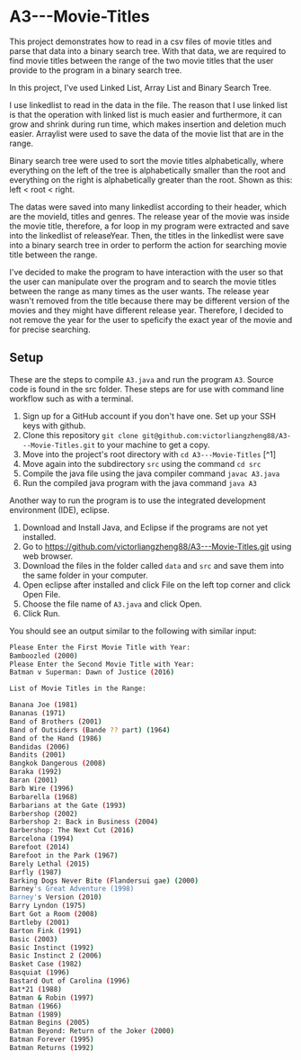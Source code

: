 # A3---Movie-Titles

This project demonstrates how to read in a csv files of movie titles and parse that data into a binary search tree. With that data, we are required to find movie titles between the range of the two movie titles that the user provide to the program in a binary search tree.

In this project, I've used Linked List, Array List and Binary Search Tree.

I use linkedlist to read in the data in the file. The reason that I use linked list is that the operation with linked list is much easier and furthermore, it can grow and shrink during run time, which makes insertion and deletion much easier. Arraylist were used to save the data of the movie list that are in the range.

Binary search tree were used to sort the movie titles alphabetically, where everything on the left of the tree is alphabetically smaller than the root and everything on the right is alphabetically greater than the root. Shown as this: left < root < right.

The datas were saved into many linkedlist according to their header, which are the movieId, titles and genres. The release year of the movie was inside the movie title, therefore, a for loop in my program were extracted and save into the linkedlist of releaseYear. Then, the titles in the linkedlist were save into a binary search tree in order to perform the action for searching movie title between the range.

I've decided to make the program to have interaction with the user so that the user can manipulate over the program and to search the movie titles between the range as many times as the user wants. The release year wasn't removed from the title because there may be different version of the movies and they might have different release year. Therefore, I decided to not remove the year for the user to speficify the exact year of the movie and for precise searching.

## Setup

These are the steps to compile `A3.java` and run the program `A3`. Source code is found in the src folder. These steps are for use with command line workflow such as with a terminal.

1. Sign up for a GitHub account if you don't have one. Set up your SSH keys with github.
2. Clone this repository `git clone git@github.com:victorliangzheng88/A3---Movie-Titles.git` to your machine to get a copy.
3. Move into the project's root directory with `cd A3---Movie-Titles` [^1]
4. Move again into the subdirectory `src` using the command `cd src`
5. Compile the java file using the java compiler command `javac A3.java`
6. Run the compiled java program with the java command `java A3`

Another way to run the program is to use the integrated development environment (IDE), eclipse.

1. Download and Install Java, and Eclipse if the programs are not yet installed.
2. Go to https://github.com/victorliangzheng88/A3---Movie-Titles.git using web browser.
3. Download the files in the folder called `data` and `src` and save them into the same folder in your computer.
4. Open eclipse after installed and click File on the left top corner and click Open File.
5. Choose the file name of `A3.java` and click Open.
6. Click Run.

You should see an output similar to the following with similar input:

```sh
Please Enter the First Movie Title with Year:
Bamboozled (2000)
Please Enter the Second Movie Title with Year:
Batman v Superman: Dawn of Justice (2016)

List of Movie Titles in the Range:

Banana Joe (1981)
Bananas (1971)
Band of Brothers (2001)
Band of Outsiders (Bande ?? part) (1964)
Band of the Hand (1986)
Bandidas (2006)
Bandits (2001)
Bangkok Dangerous (2008)
Baraka (1992)
Baran (2001)
Barb Wire (1996)
Barbarella (1968)
Barbarians at the Gate (1993)
Barbershop (2002)
Barbershop 2: Back in Business (2004)
Barbershop: The Next Cut (2016)
Barcelona (1994)
Barefoot (2014)
Barefoot in the Park (1967)
Barely Lethal (2015)
Barfly (1987)
Barking Dogs Never Bite (Flandersui gae) (2000)
Barney's Great Adventure (1998)
Barney's Version (2010)
Barry Lyndon (1975)
Bart Got a Room (2008)
Bartleby (2001)
Barton Fink (1991)
Basic (2003)
Basic Instinct (1992)
Basic Instinct 2 (2006)
Basket Case (1982)
Basquiat (1996)
Bastard Out of Carolina (1996)
Bat*21 (1988)
Batman & Robin (1997)
Batman (1966)
Batman (1989)
Batman Begins (2005)
Batman Beyond: Return of the Joker (2000)
Batman Forever (1995)
Batman Returns (1992)

```
